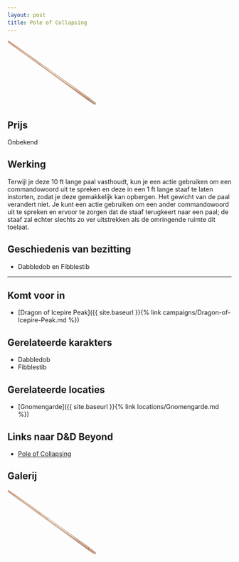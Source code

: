 ```yaml
---
layout: post
title: Pole of Collapsing
---
```


<img src="../images/Pole of Collapsing.png" alt="Pole of Collapsing" width=200>

## Prijs
Onbekend

## Werking
Terwijl je deze 10 ft lange paal vasthoudt, kun je een actie gebruiken om een commandowoord uit te spreken en deze in een 1 ft lange staaf te laten instorten, zodat je deze gemakkelijk kan opbergen. Het gewicht van de paal verandert niet. Je kunt een actie gebruiken om een ander commandowoord uit te spreken en ervoor te zorgen dat de staaf terugkeert naar een paal; de staaf zal echter slechts zo ver uitstrekken als de omringende ruimte dit toelaat.

## Geschiedenis van bezitting
* Dabbledob en Fibblestib

---

## Komt voor in
* [Dragon of Icepire Peak]({{ site.baseurl }}{% link campaigns/Dragon-of-Icepire-Peak.md %})

## Gerelateerde karakters
* Dabbledob
* Fibblestib

## Gerelateerde locaties
* [Gnomengarde]({{ site.baseurl }}{% link locations/Gnomengarde.md %})

## Links naar D&D Beyond
* [Pole of Collapsing](http://dnd5e.wikidot.com/wondrous-items:pole-of-collapsing)

## Galerij
<img src="../images/Pole of Collapsing.png" alt="Pole of Collapsing" width=200>